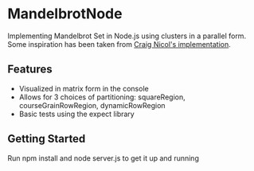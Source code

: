 # MandelbrotNode
Implementing Mandelbrot Set in Node.js using clusters in a parallel form. Some inspiration has been taken from [Craig Nicol's implementation](https://craignicol.wordpress.com/2014/07/29/the-node-js-mandelbrot-set/).

## Features
- Visualized in matrix form in the console
- Allows for 3 choices of partitioning: squareRegion, courseGrainRowRegion, dynamicRowRegion
- Basic tests using the expect library

## Getting Started
Run npm install and node server.js to get it up and running
